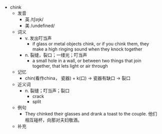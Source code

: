 - chink
  - 发音
    - 英 /tʃɪŋk/
    - 美 /undefined/
  - 词义
    - v. 发出叮当声
      - if glass or metal objects chink, or if you chink them, they make a high ringing sound when they knock together
    - n. 裂缝，裂口；一缕光；叮当声
      - a small hole in a wall, or between two things that join together, that lets light or air through
  - 记忆
    - chin(看作china， 瓷器) + k(口) → 瓷器有缺口 → 裂口
  - 近义词
    - n. 裂缝；叮当声；裂口
      - crack
      - split
  - 例句
    - They chinked their glasses and drank a toast to the couple. 他们相互碰杯，向那对夫妇敬酒。
  - 补充